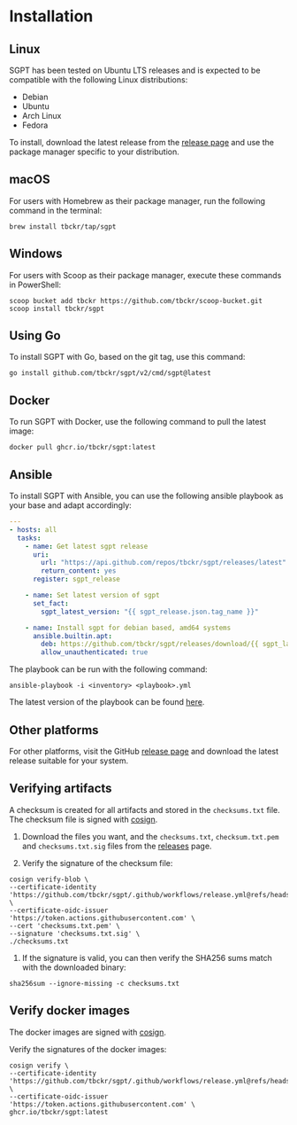 # Installation

## Linux

SGPT has been tested on Ubuntu LTS releases and is expected to be compatible with the following Linux
distributions:

- Debian
- Ubuntu
- Arch Linux
- Fedora

To install, download the latest release from the [release page](https://github.com/tbckr/sgpt/releases) and use the
package manager specific to your distribution.

## macOS

For users with Homebrew as their package manager, run the following command in the terminal:

```shell
brew install tbckr/tap/sgpt
```

## Windows

For users with Scoop as their package manager, execute these commands in PowerShell:

```shell
scoop bucket add tbckr https://github.com/tbckr/scoop-bucket.git
scoop install tbckr/sgpt
```

## Using Go

To install SGPT with Go, based on the git tag, use this command:

```shell
go install github.com/tbckr/sgpt/v2/cmd/sgpt@latest
```

## Docker

To run SGPT with Docker, use the following command to pull the latest image:

```shell
docker pull ghcr.io/tbckr/sgpt:latest
```

## Ansible

To install SGPT with Ansible, you can use the following ansible playbook as your base and adapt accordingly:

```yaml
---
- hosts: all
  tasks:
    - name: Get latest sgpt release
      uri:
        url: "https://api.github.com/repos/tbckr/sgpt/releases/latest"
        return_content: yes
      register: sgpt_release

    - name: Set latest version of sgpt
      set_fact:
        sgpt_latest_version: "{{ sgpt_release.json.tag_name }}"

    - name: Install sgpt for debian based, amd64 systems
      ansible.builtin.apt:
        deb: https://github.com/tbckr/sgpt/releases/download/{{ sgpt_latest_version }}/sgpt_{{ sgpt_latest_version[1:] }}_amd64.deb
        allow_unauthenticated: true
```

The playbook can be run with the following command:

```shell
ansible-playbook -i <inventory> <playbook>.yml
```

The latest version of the playbook can be found [here](https://github.com/tbckr/sgpt/blob/main/playbook.yml).

## Other platforms

For other platforms, visit the GitHub [release page](https://github.com/tbckr/sgpt/releases) and download the latest
release suitable for your system.

## Verifying artifacts

A checksum is created for all artifacts and stored in the `checksums.txt` file. The checksum file is signed
with [cosign](https://github.com/sigstore/cosign).

1. Download the files you want, and the `checksums.txt`, `checksum.txt.pem` and `checksums.txt.sig` files from the
   [releases](https://github.com/tbckr/sgpt/releases) page.

2. Verify the signature of the checksum file:

```shell
cosign verify-blob \
--certificate-identity 'https://github.com/tbckr/sgpt/.github/workflows/release.yml@refs/heads/main' \
--certificate-oidc-issuer 'https://token.actions.githubusercontent.com' \
--cert 'checksums.txt.pem' \
--signature 'checksums.txt.sig' \
./checksums.txt
```

1. If the signature is valid, you can then verify the SHA256 sums match with the downloaded binary:

```shell
sha256sum --ignore-missing -c checksums.txt
```

## Verify docker images

The docker images are signed with [cosign](https://github.com/sigstore/cosign).

Verify the signatures of the docker images:

```shell
cosign verify \
--certificate-identity 'https://github.com/tbckr/sgpt/.github/workflows/release.yml@refs/heads/main' \
--certificate-oidc-issuer 'https://token.actions.githubusercontent.com' \
ghcr.io/tbckr/sgpt:latest
```
